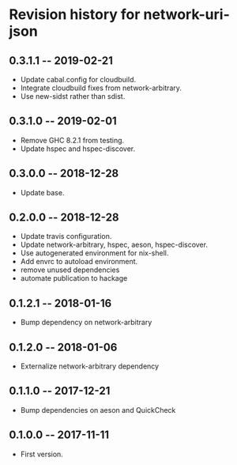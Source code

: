 # Revision history for network-uri-json

## 0.3.1.1  -- 2019-02-21

* Update cabal.config for cloudbuild.
* Integrate cloudbuild fixes from network-arbitrary.
* Use new-sidst rather than sdist.

## 0.3.1.0  -- 2019-02-01

* Remove GHC 8.2.1 from testing.
* Update hspec and hspec-discover.

## 0.3.0.0  -- 2018-12-28

* Update base.

## 0.2.0.0  -- 2018-12-28

* Update travis configuration.
* Update network-arbitrary, hspec, aeson, hspec-discover.
* Use autogenerated environment for nix-shell.
* Add envrc to autoload environment.
* remove unused dependencies
* automate publication to hackage

## 0.1.2.1  -- 2018-01-16

* Bump dependency on network-arbitrary

## 0.1.2.0  -- 2018-01-06

* Externalize network-arbitrary dependency

## 0.1.1.0  -- 2017-12-21

* Bump dependencies on aeson and QuickCheck

## 0.1.0.0  -- 2017-11-11

* First version.

